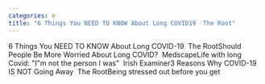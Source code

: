 ```yaml
---
categories: e
title: "6 Things You NEED TO KNOW About Long COVID19  The Root"
---
```

6 Things You NEED TO KNOW About Long COVID-19&nbsp;&nbsp;The RootShould People Be More Worried About Long COVID?&nbsp;&nbsp;MedscapeLife with long Covid: "I"m not the person I was"&nbsp;&nbsp;Irish Examiner3 Reasons Why COVID-19 IS NOT Going Away&nbsp;&nbsp;The RootBeing stressed out before you get 